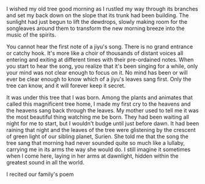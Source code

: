 I wished my old tree good morning as I rustled my way through its branches and set my back down on the slope that its trunk had been building. The sunlight had just begun to lift the dewdrops, slowly making room for the songleaves around them to transform the new morning breeze into the music of the spirits.

You cannot hear the first note of a jiyu's song. There is no grand entrance or catchy hook. It's more like a choir of thousands of distant voices all entering and exiting at different times with their pre-ordained notes. When you start to hear the song, you realize that it's been singing for a while, only your mind was not clear enough to focus on it. No mind has been or will ever be clear enough to know which of a jiyu's leaves sang first. Only the tree can know, and it will forever keep it secret.

It was under this tree that I was born. Among the plants and animates that called this magnificent tree home, I made my first cry to the heavens and the heavens sang back through the leaves. My mother used to tell me it was the most beautiful thing watching me be born. They had been waiting all night for me to start, but I wouldn't budge until just before dawn. It had been raining that night and the leaves of the tree were glistening by the crescent of green light of our sibling planet, Surien. She told me that the song the tree sang that morning had never sounded quite so much like a lullaby, carrying me in its arms the way she would do. I still imagine it sometimes when I come here, laying in her arms at dawnlight, hidden within the greatest sound in all the world.

I recited our family's poem
